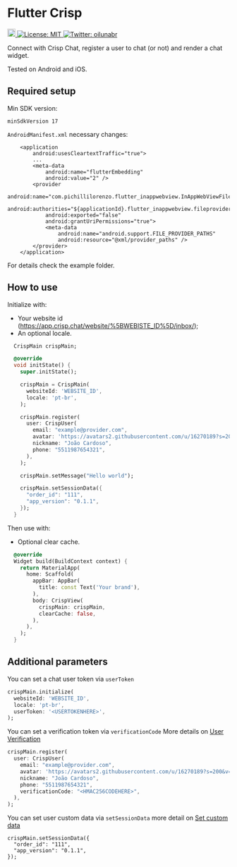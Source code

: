 # Flutter Crisp

<p>
  <a href="https://pub.dartlang.org/packages/crisp">
    <img src="https://img.shields.io/pub/v/crisp.svg" alt="pub package" height="18">
  </a>
  <a href="#" target="_blank">
    <img alt="License: MIT" src="https://img.shields.io/badge/License-MIT-yellow.svg" />
  </a>
  <a href="https://twitter.com/oilunabr" target="_blank">
    <img alt="Twitter: oilunabr" src="https://img.shields.io/twitter/follow/oilunabr.svg?style=social" />
  </a>
</p>

Connect with Crisp Chat, register a user to chat (or not) and render a chat widget.

Tested on Android and iOS.

## Required setup

Min SDK version:

`minSdkVersion 17`

`AndroidManifest.xml` necessary changes:

```android
    <application
        android:usesCleartextTraffic="true">
        ...
        <meta-data
            android:name="flutterEmbedding"
            android:value="2" />
        <provider
            android:name="com.pichillilorenzo.flutter_inappwebview.InAppWebViewFileProvider"
            android:authorities="${applicationId}.flutter_inappwebview.fileprovider"
            android:exported="false"
            android:grantUriPermissions="true">
            <meta-data
                android:name="android.support.FILE_PROVIDER_PATHS"
                android:resource="@xml/provider_paths" />
        </provider>
    </application>
```

For details check the example folder.

## How to use

Initialize with:

- Your website id (https://app.crisp.chat/website/%5BWEBISTE_ID%5D/inbox/);
- An optional locale.

```dart
  CrispMain crispMain;

  @override
  void initState() {
    super.initState();

    crispMain = CrispMain(
      websiteId: 'WEBSITE_ID',
      locale: 'pt-br',
    );

    crispMain.register(
      user: CrispUser(
        email: "example@provider.com",
        avatar: 'https://avatars2.githubusercontent.com/u/16270189?s=200&v=4',
        nickname: "João Cardoso",
        phone: "5511987654321",
      ),
    );

    crispMain.setMessage("Hello world");

    crispMain.setSessionData({
      "order_id": "111",
      "app_version": "0.1.1",
    });
  }
```

Then use with:

- Optional clear cache.

```dart
  @override
  Widget build(BuildContext context) {
    return MaterialApp(
      home: Scaffold(
        appBar: AppBar(
          title: const Text('Your brand'),
        ),
        body: CrispView(
          crispMain: crispMain,
          clearCache: false,
        ),
      ),
    );
  }
```

## Additional parameters

You can set a chat user token via `userToken`

```dart
crispMain.initialize(
  websiteId: 'WEBSITE_ID',
  locale: 'pt-br',
  userToken: '<USERTOKENHERE>',
);
```

You can set a verification token via `verificationCode` More details on [User Verification](https://help.crisp.chat/en/article/how-to-verify-user-identity-with-cryptographic-email-signatures-166sl01/)

```dart
crispMain.register(
  user: CrispUser(
    email: "example@provider.com",
    avatar: 'https://avatars2.githubusercontent.com/u/16270189?s=200&v=4',
    nickname: "João Cardoso",
    phone: "5511987654321",
    verificationCode: "<HMAC256CODEHERE>",
  ),
);
```

You can set user custom data via `setSessionData` more detail on [Set custom data](https://help.crisp.chat/en/article/how-can-i-automatically-set-custom-data-1xh7pqk/)

```
crispMain.setSessionData({
  "order_id": "111",
  "app_version": "0.1.1",
});
```
